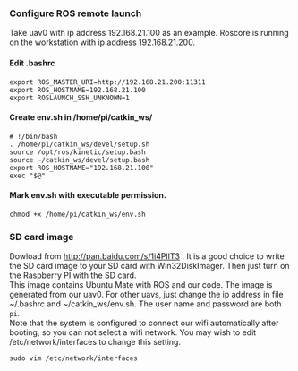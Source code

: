 ### Configure ROS remote launch
Take uav0 with ip address 192.168.21.100 as an example.
Roscore is running on the workstation with ip address 192.168.21.200.

#### Edit .bashrc
```
export ROS_MASTER_URI=http://192.168.21.200:11311 
export ROS_HOSTNAME=192.168.21.100
export ROSLAUNCH_SSH_UNKNOWN=1
```

#### Create env.sh in /home/pi/catkin_ws/
```
# !/bin/bash
. /home/pi/catkin_ws/devel/setup.sh
source /opt/ros/kinetic/setup.bash
source ~/catkin_ws/devel/setup.bash
export ROS_HOSTNAME="192.168.21.100"
exec "$@"
```
#### Mark env.sh with executable permission.
```
chmod +x /home/pi/catkin_ws/env.sh
```
### SD card image
Dowload from http://pan.baidu.com/s/1i4PlIT3 .
It is a good choice to write the SD card image to your SD card with Win32DiskImager. Then just turn on the Raspberry PI with the SD card. \
This image contains Ubuntu Mate with ROS and our code. The image is generated from our uav0. For other uavs, just change the ip address in file ~/.bashrc and ~/catkin_ws/env.sh. The user name and password are both `pi`. \
Note that the system is configured to connect our wifi automatically after booting, so you can not select a wifi network. You may wish to edit /etc/network/interfaces to change this setting.
```
sudo vim /etc/network/interfaces
```
